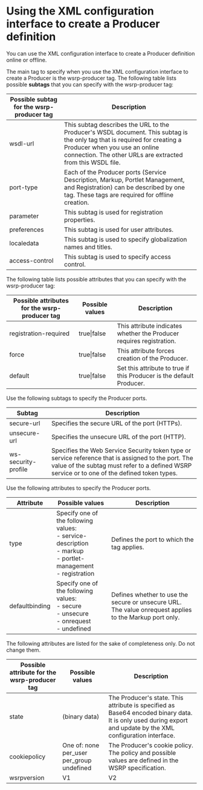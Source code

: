 # Using the XML configuration interface to create a Producer definition

You can use the XML configuration interface to create a Producer definition online or offline.

The main tag to specify when you use the XML configuration interface to create a Producer is the wsrp-producer tag. The following table lists possible **subtags** that you can specify with the wsrp-producer tag:

|Possible subtag for the wsrp-producer tag|Description|
|-----------------------------------------|-----------|
|wsdl-url|This subtag describes the URL to the Producer's WSDL document. This subtag is the only tag that is required for creating a Producer when you use an online connection. The other URLs are extracted from this WSDL file.|
|port-type|Each of the Producer ports (Service Description, Markup, Portlet Management, and Registration) can be described by one tag. These tags are required for offline creation.|
|parameter|This subtag is used for registration properties.|
|preferences|This subtag is used for user attributes.|
|localedata|This subtag is used to specify globalization names and titles.|
|access-control|This subtag is used to specify access control.|

The following table lists possible attributes that you can specify with the wsrp-producer tag:

|Possible attributes for the wsrp-producer tag|Possible values|Description|
|---------------------------------------------|---------------|-----------|
|registration-required|true\|false|This attribute indicates whether the Producer requires registration.|
|force|true\|false|This attribute forces creation of the Producer.|
|default|true\|false|Set this attribute to true if this Producer is the default Producer.|

Use the following subtags to specify the Producer ports.

|Subtag|Description|
|------|-----------|
|secure-url|Specifies the secure URL of the port (HTTPs).|
|unsecure-url|Specifies the unsecure URL of the port (HTTP).|
|ws-security-profile|Specifies the Web Service Security token type or service reference that is assigned to the port. The value of the subtag must refer to a defined WSRP service or to one of the defined token types.|

Use the following attributes to specify the Producer ports.

|Attribute|Possible values|Description|
|---------|---------------|-----------|
|type|Specify one of the following values:<br> -   service-description <br> -   markup <br> -   portlet-management <br> -   registration|Defines the port to which the tag applies.|
|defaultbinding|Specify one of the following values: <br>-   secure <br> -   unsecure <br> -   onrequest <br> -   undefined|Defines whether to use the secure or unsecure URL. The value onrequest applies to the Markup port only.|

The following attributes are listed for the sake of completeness only. Do not change them.

|Possible attribute for the wsrp-producer tag|Possible values|Description|
|--------------------------------------------|---------------|-----------|
|state|(binary data)|The Producer's state. This attribute is specified as Base64 encoded binary data. It is only used during export and update by the XML configuration interface.|
|cookiepolicy|One of: none per_user per_group undefined|The Producer's cookie policy. The policy and possible values are defined in the WSRP specification.|
|wsrpversion|V1 | V2|This attribute indicates the WSRP protocol version that is used for communication between consumer and producer.|
